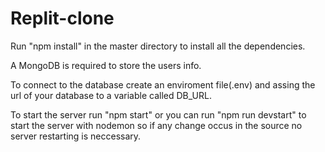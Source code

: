 # Replit-clone

Run "npm install" in the master directory to install all the dependencies.

A MongoDB is required to store the users info.

To connect to the database create an enviroment file(.env) and assing the url of your database to
a variable called DB_URL.

To start the server run "npm start" or you can run "npm run devstart" to start the server with nodemon
so if any change occus in the source no server restarting is neccessary.